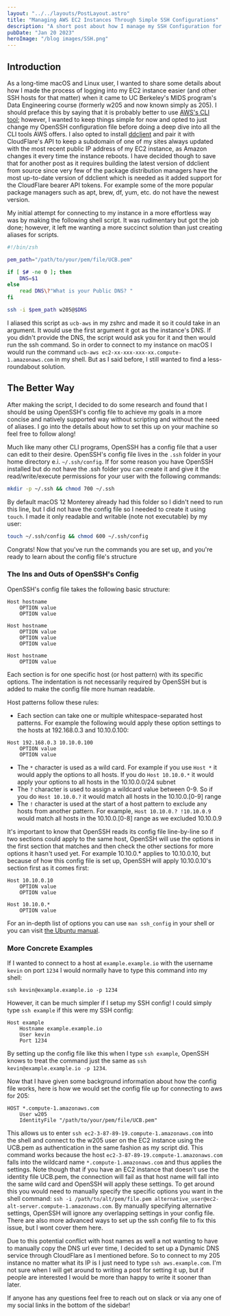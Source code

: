 ```yaml
---
layout: "../../layouts/PostLayout.astro"
title: "Managing AWS EC2 Instances Through Simple SSH Configurations"
description: "A short post about how I manage my SSH Configuration for AWS EC2 instances needed in UC Berkeley's Data Engineering course"
pubDate: "Jan 20 2023"
heroImage: "/blog images/SSH.png"
---
```

## Introduction

As a long-time macOS and Linux user, I wanted to share some details about how I made the process of logging into my EC2 instance easier (and other SSH hosts for that matter) when it came to UC Berkeley's MIDS program's Data Engineering course (formerly w205 and now known simply as 205). I should preface this by saying that it is probably better to use [AWS's CLI tool](https://aws.amazon.com/cli/); however, I wanted to keep things simple for now and opted to just change my OpenSSH configuration file before doing a deep dive into all the CLI tools AWS offers. I also opted to install [ddclient](https://github.com/ddclient/ddclient/) and pair it with CloudFlare's API to keep a subdomain of one of my sites always updated with the most recent public IP address of my EC2 instance, as Amazon changes it every time the instance reboots. I have decided though to save that for another post as it requires building the latest version of ddclient from source since very few of the package distribution managers have the most up-to-date version of ddclient which is needed as it added support for the CloudFlare bearer API tokens. For example some of the more popular package managers such as apt, brew, df, yum, etc. do not have the newest version.

My initial attempt for connecting to my instance in a more effortless way was by making the following shell script. It was rudimentary but got the job done; however, it left me wanting a more succinct solution than just creating aliases for scripts.

```bash
#!/bin/zsh

pem_path="/path/to/your/pem/file/UCB.pem"

if [ $# -ne 0 ]; then
    DNS=$1
else
    read DNS\?"What is your Public DNS? "
fi

ssh -i $pem_path w205@$DNS
```

I aliased this script as `ucb-aws` in my zshrc and made it so it could take in an argument. It would use the first argument it got as the instance's DNS. If you didn't provide the DNS, the script would ask you for it and then would run the ssh command. So in order to connect to my instance on macOS I would run the command `ucb-aws ec2-xx-xxx-xxx-xx.compute-1.amazonaws.com` in my shell. But as I said before, I still wanted to find a less-roundabout solution.

## The Better Way

After making the script, I decided to do some research and found that I should be using OpenSSH's config file to achieve my goals in a more concise and natively supported way without scripting and without the need of aliases. I go into the details about how to set this up on your machine so feel free to follow along!

Much like many other CLI programs, OpenSSH has a config file that a user can edit to their desire. OpenSSH's config file lives in the `.ssh` folder in your home directory e.i. `~/.ssh/config`. If for some reason you have OpenSSH installed but do not have the .ssh folder you can create it and give it the read/write/execute permissions for your user with the following commands:
```bash
mkdir -p ~/.ssh && chmod 700 ~/.ssh
``` 

By default macOS 12 Monterey already had this folder so I didn't need to run this line, but I did not have the config file so I needed to create it using `touch`. I made it only readable and writable (note not executable) by my user:
```bash
touch ~/.ssh/config && chmod 600 ~/.ssh/config
```
Congrats! Now that you've run the commands you are set up, and you're ready to learn about the config file's structure

### The Ins and Outs of OpenSSH's Config

OpenSSH's config file takes the following basic structure:
```
Host hostname
    OPTION value
    OPTION value

Host hostname
    OPTION value
    OPTION value
    OPTION value

Host hostname
    OPTION value
```
Each section is for one specific host (or host pattern) with its specific options. The indentation is not necessarily required by OpenSSH but is added to make the config file more human readable.

Host patterns follow these rules:
* Each section can take one or multiple whitespace-separated host patterns. For example the following would apply these option settings to the hosts at 192.168.0.3 and 10.10.0.100: 
```
Host 192.168.0.3 10.10.0.100
    OPTION value
    OPTION value
``` 
* The `*` character is used as a wild card. For example if you use `Host *` it would apply the options to all hosts. If you do `Host 10.10.0.*` it would apply your options to all hosts in the 10.10.0.0/24 subnet
* The `?` character is used to assign a wildcard value between 0-9. So if you do `Host 10.10.0.?` it would match all hosts in the 10.10.0.[0-9] range
* The `!` character is used at the start of a host pattern to exclude any hosts from another pattern. For example, `Host 10.10.0.? !10.10.0.9` would match all hosts in the 10.10.0.[0-8] range as we excluded 10.10.0.9

It's important to know that OpenSSH reads its config file line-by-line so if two sections could apply to the same host, OpenSSH will use the options in the first section that matches and then check the other sections for more options it hasn't used yet. For example 10.10.0.* applies to 10.10.0.10, but because of how this config file is set up, OpenSSH will apply 10.10.0.10's section first as it comes first:
```
Host 10.10.0.10
    OPTION value
    OPTION value

Host 10.10.0.*
    OPTION value 
```
For an in-depth list of options you can use `man ssh_config` in your shell or you can visit [the Ubuntu manual](https://manpages.ubuntu.com/manpages/xenial/en/man5/ssh_config.5.html).

### More Concrete Examples

If I wanted to connect to a host at `example.example.io` with the username `kevin` on port `1234` I would normally have to type this command into my shell:
```
ssh kevin@example.example.io -p 1234
```
However, it can be much simpler if I setup my SSH config! I could simply type `ssh example` if this were my SSH config:
```
Host example
    Hostname example.example.io
    User kevin
    Port 1234
```
By setting up the config file like this when I type `ssh example`, OpenSSH knows to treat the command just the same as `ssh kevin@example.example.io -p 1234`.

Now that I have given some background information about how the config file works, here is how we would set the config file up for connecting to aws for 205:
```
HOST *.compute-1.amazonaws.com
	User w205
	IdentityFile "/path/to/your/pem/file/UCB.pem"
```

This allows us to enter `ssh ec2-3-87-89-19.compute-1.amazonaws.com` into the shell and connect to the w205 user on the EC2 instance using the UCB.pem as authentication in the same fashion as my script did. This command works because the host `ec2-3-87-89-19.compute-1.amazonaws.com` falls into the wildcard name `*.compute-1.amazonaws.com` and thus applies the settings. Note though that if you have an EC2 instance that doesn't use the identity file UCB.pem, the connection will fail as that host name will fall into the same wild card and OpenSSH will apply these settings. To get around this you would need to manually specify the specific options you want in the shell command: `ssh -i /path/to/alt/pem/file.pem alternative_user@ec2-alt-server.compute-1.amazonaws.com`. By manually specifying alternative settings, OpenSSH will ignore any overlapping settings in your config file. There are also more advanced ways to set up the ssh config file to fix this issue, but I wont cover them here.

Due to this potential conflict with host names as well a not wanting to have to manually copy the DNS url ever time, I decided to set up a Dynamic DNS service through CloudFlare as I mentioned before. So to connect to my 205 instance no matter what its IP is I just need to type `ssh aws.example.com`. I'm not sure when I will get around to writing a post for setting it up, but if people are interested I would be more than happy to write it sooner than later.

If anyone has any questions feel free to reach out on slack or via any one of my social links in the bottom of the sidebar!